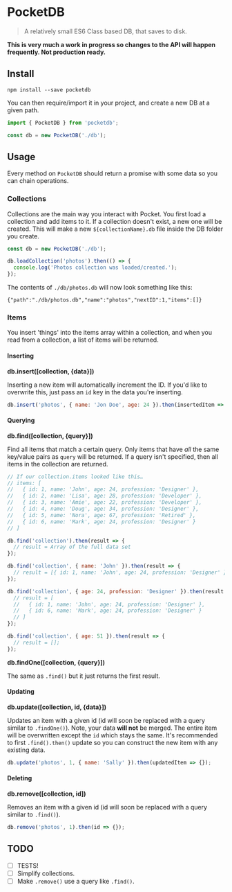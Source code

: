 # PocketDB

> A relatively small ES6 Class based DB, that saves to disk.

**This is very much a work in progress so changes to the API will happen frequently. Not production ready.**

## Install

```
npm install --save pocketdb
```

You can then require/import it in your project, and create a new DB at a given path.

```js
import { PocketDB } from 'pocketdb';

const db = new PocketDB('./db');
```

## Usage

Every method on `PocketDB` should return a promise with some data so you can chain operations.

### Collections

Collections are the main way you interact with Pocket. You first load a collection and add items to it. If a collection doesn't exist, a new one will be created. This will make a new `${collectionName}.db` file inside the DB folder you create.

```js
const db = new PocketDB('./db');

db.loadCollection('photos').then(() => {
  console.log('Photos collection was loaded/created.');
});
```

The contents of `./db/photos.db` will now look something like this:

```
{"path":"./db/photos.db","name":"photos","nextID":1,"items":[]}
```

### Items

You insert 'things' into the items array within a collection, and when you read from a collection, a list of items will be returned.

#### Inserting

**db.insert([collection, {data}])**

Inserting a new item will automatically increment the ID. If you'd like to overwrite this, just pass an `id` key in the data you're inserting.

```js
db.insert('photos', { name: 'Jon Doe', age: 24 }).then(insertedItem => {});
```

#### Querying

**db.find([collection, {query}])**

Find all items that match a certain query. Only items that have _all_ the same key/value pairs as `query` will be returned. If a query isn't specified, then all items in the collection are returned.

```js
// If our collection.items looked like this…
// items: [
//   { id: 1, name: 'John', age: 24, profession: 'Designer' },
//   { id: 2, name: 'Lisa', age: 28, profession: 'Developer' },
//   { id: 3, name: 'Amie', age: 22, profession: 'Developer' },
//   { id: 4, name: 'Doug', age: 34, profession: 'Designer' },
//   { id: 5, name: 'Nora', age: 67, profession: 'Retired' },
//   { id: 6, name: 'Mark', age: 24, profession: 'Designer' }
// ]

db.find('collection').then(result => {
  // result = Array of the full data set
});

db.find('collection', { name: 'John' }).then(result => {
  // result = [{ id: 1, name: 'John', age: 24, profession: 'Designer' }]
});

db.find('collection', { age: 24, profession: 'Designer' }).then(result => {
  // result = [
  //   { id: 1, name: 'John', age: 24, profession: 'Designer' },
  //   { id: 6, name: 'Mark', age: 24, profession: 'Designer' }
  // ]
});

db.find('collection', { age: 51 }).then(result => {
  // result = [];
});
```

**db.findOne([collection, {query}])**

The same as `.find()` but it just returns the first result.

#### Updating

**db.update([collection, id, {data}])**

Updates an item with a given id (id will soon be replaced with a query similar to `.findOne()`). Note, your data **will not** be merged. The entire item will be overwritten except the `id` which stays the same. It's recommended to first `.find().then()` update so you can construct the new item with any existing data.

```js
db.update('photos', 1, { name: 'Sally' }).then(updatedItem => {});
```

#### Deleting

**db.remove([collection, id])**

Removes an item with a given id (id will soon be replaced with a query similar to `.find()`).

```js
db.remove('photos', 1).then(id => {});
```

## TODO

- [ ] TESTS!
- [ ] Simplify collections.
- [ ] Make `.remove()` use a query like `.find()`.
